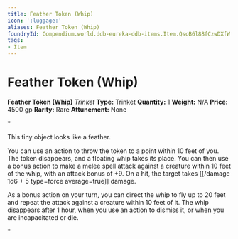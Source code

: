 ```yaml
---
title: Feather Token (Whip)
icon: ':luggage:'
aliases: Feather Token (Whip)
foundryId: Compendium.world.ddb-eureka-ddb-items.Item.QsoB6l88fCzwDXfW
tags:
- Item
---
```


# Feather Token (Whip)

**Feather Token (Whip)**
_Trinket_
**Type:** Trinket
**Quantity:** 1
**Weight:** N/A
**Price:** 4500 gp
**Rarity:** Rare
**Attunement:** None

*<p>This tiny object looks like a feather.

You can use an action to throw the token to a point within 10 feet of you. The token disappears, and a floating whip takes its place. You can then use a bonus action to make a melee spell attack against a creature within 10 feet of the whip, with an attack bonus of +9. On a hit, the target takes  [[/damage 1d6 + 5 type=force average=true]] damage.

As a bonus action on your turn, you can direct the whip to fly up to 20 feet and repeat the attack against a creature within 10 feet of it. The whip disappears after 1 hour, when you use an action to dismiss it, or when you are incapacitated or die.</p>*